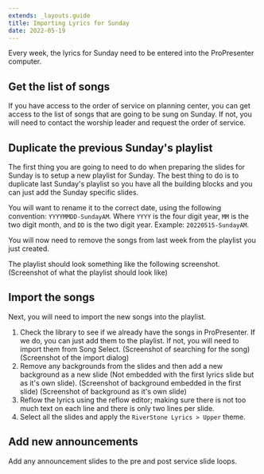 ```yaml
---
extends: _layouts.guide
title: Importing Lyrics for Sunday
date: 2022-05-19
---
```


Every week, the lyrics for Sunday need to be entered into the ProPresenter computer.

## Get the list of songs
If you have access to the order of service on planning center, you can get access to the list of songs that are going to be sung on Sunday. If not, you will need to contact the worship leader and request the order of service.

## Duplicate the previous Sunday's playlist
The first thing you are going to need to do when preparing the slides for Sunday is to setup a new playlist for Sunday. The best thing to do is to duplicate last Sunday's playlist so you have all the building blocks and you can just add the Sunday specific slides. 

You will want to rename it to the correct date, using the following convention: `YYYYMMDD-SundayAM`. Where `YYYY` is the four digit year, `MM` is the two digit month, and `DD` is the two digit year. Example: `20220515-SundayAM`.   

You will now need to remove the songs from last week from the playlist you just created.

The playlist should look something like the following screenshot.
(Screenshot of what the playlist should look like)
## Import the songs
Next, you will need to import the new songs into the playlist.

1. Check the library to see if we already have the songs in ProPresenter. If we do, you can just add them to the playlist. If not, you will need to import them from Song Select.
(Screenshot of searching for the song)
(Screenshot of the import dialog)
2. Remove any backgrounds from the slides and then add a new background as a new slide (Not embedded with the first lyrics slide but as it's own slide).
(Screenshot of background embedded in the first slide)
(Screenshot of background as it's own slide)
3. Reflow the lyrics using the reflow editor; making sure there is not too much text on each line and there is only two lines per slide.
4. Select all the slides and apply the `RiverStone Lyrics > Upper` theme.

## Add new announcements
Add any announcement slides to the pre and post service slide loops.